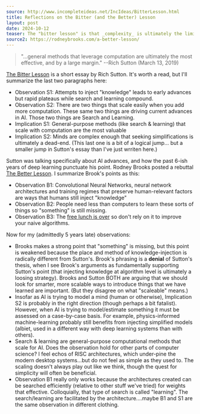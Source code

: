 ```yaml
---
source: http://www.incompleteideas.net/IncIdeas/BitterLesson.html
title: Reflections on the Bitter (and the Better) Lesson
layout: post
date: 2024-10-12
teaser: The "bitter lesson" is that _complexity_ is ultimately the limiting factor.
source2: https://rodneybrooks.com/a-better-lesson/
---
```

> "...general methods that leverage computation are ultimately the most effective, and by a large margin."
> --Rich Sutton (March 13, 2019)

[The Bitter Lesson](http://www.incompleteideas.net/IncIdeas/BitterLesson.html) is a short essay by Rich Sutton.  It's worth a read, but  I'll summarize the last two paragraphs here:
- Observation S1: Attempts to inject "knowledge" leads to early advances but rapid plateaus while search and learning compound.
- Observation S2: There are two things that scale easily when you add more computation.  These same two things are driving current advances in AI.  Those two things are Search and Learning.   
- Implication S1: General-purpose methods (like search & learning) that scale with computation are the most valuable 
- Implication S2: Minds are complex enough that seeking simplifications is ultimately a dead-end.  (This last one is a bit of a logical jump... but a smaller jump in Sutton's essay than I've just wrriten here.)

Sutton was talking specifically about AI advances, and how the past 6-ish years of deep learning punctuate his point.  Rodney Brooks posted a rebuttal [The Better Lesson](https://rodneybrooks.com/a-better-lesson/). I summarize Brook's points as this:
- Observation B1: Convolutional Neural Networks, neural network architectures and training regimes that preserve human-relevant factors are ways that humans still inject "knowledge"  
- Observation B2: People need less than computers to learn these sorts of things so "something" is still missing.
- Observation B3: The [free lunch is over](http://www.gotw.ca/publications/concurrency-ddj.htm) so don't rely on it to improve your naive algorithms.

Now for my (admittedly 5 years late) observations:
- Brooks makes a strong point that "something" is missing, but this point is weakened because the place and method of knowledge-injection is radically different from Sutton's.  Brook's phrasing is a **denial** of Sutton's thesis, when I see Brook's arguments as fundamentally supporting Sutton's point (that injecting knowledge at algorithm level is ultimately a loosing strategy).  Brooks and Sutton BOTH are arguing that we should look for smarter, more scalable ways to introduce things that we have learned are important. (But they disagree on what "scaleable" means.)
- Insofar as AI is trying to model a mind (human or otherwise), Implication S2 is probably in the right direction (though perhaps a bit fatalist).  However, when AI is trying to model/estimate something it must be assessed on a case-by-case basis. For example, physics-informed machine-learning probably still benefits from injecting simplified models (albiet, used in a different way with deep learning systems than with others).
- Search & learning are general-purpose computational methods that scale for AI.  Does the observation hold for other parts of computer science?  I feel echos of RISC architectures, which under-pine the modern desktop systems...but do not feel as simple as they used to.  The scaling doesn't always play out like we think, though the quest for simplicity will often be beneficial.
- Observation B1 really only works because the architectures created can be searched efficiently (relative to other stuff we've tried) for weights that effective. Colloquially, that type of search is called "learning".  The search/learning are facilitated by the architecture....maybe B1 and S1 are the same observation in different clothing.